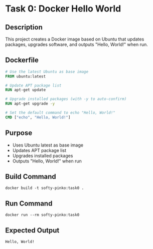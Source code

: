 # Task 0: Docker Hello World

## Description
This project creates a Docker image based on Ubuntu that updates packages, upgrades software, and outputs "Hello, World!" when run.

## Dockerfile
```dockerfile
# Use the latest Ubuntu as base image
FROM ubuntu:latest

# Update APT package list
RUN apt-get update

# Upgrade installed packages (with -y to auto-confirm)
RUN apt-get upgrade -y

# Set the default command to echo "Hello, World!"
CMD ["echo", "Hello, World!"]
```
## Purpose
- Uses Ubuntu latest as base image
- Updates APT package list
- Upgrades installed packages
- Outputs "Hello, World!" when run

## Build Command
`docker build -t softy-pinko:task0 .`

## Run Command  
`docker run --rm softy-pinko:task0`

## Expected Output
`Hello, World!`
